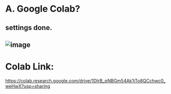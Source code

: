 # A. Google Colab?
## settings done.
## ![image](https://github.com/user-attachments/assets/756f0e0e-5fdc-4912-8f11-7aad1c840879)

# Colab Link:
https://colab.research.google.com/drive/1DIrB_pNBGm54Ak1jTo8QCchwc0_weHwX?usp=sharing

